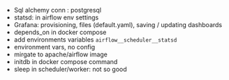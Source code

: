 - Sql alchemy conn : postgresql
- statsd: in airflow env settings
- Grafana: provisioning, files (default.yaml), saving / updating dashboards
- depends_on in docker compose
- add environments variables `airflow__scheduler__statsd`
- environment vars, no config
- mirgate to apache/airflow image
- initdb in docker compose command
- sleep in scheduler/worker: not so good